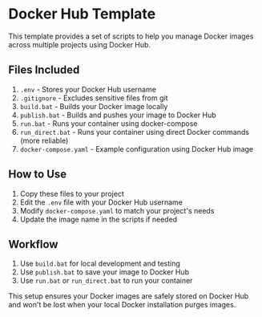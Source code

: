 # Docker Hub Template

This template provides a set of scripts to help you manage Docker images across multiple projects using Docker Hub.

## Files Included

1. `.env` - Stores your Docker Hub username
2. `.gitignore` - Excludes sensitive files from git
3. `build.bat` - Builds your Docker image locally
4. `publish.bat` - Builds and pushes your image to Docker Hub
5. `run.bat` - Runs your container using docker-compose
6. `run_direct.bat` - Runs your container using direct Docker commands (more reliable)
7. `docker-compose.yaml` - Example configuration using Docker Hub image

## How to Use

1. Copy these files to your project
2. Edit the `.env` file with your Docker Hub username
3. Modify `docker-compose.yaml` to match your project's needs
4. Update the image name in the scripts if needed

## Workflow

1. Use `build.bat` for local development and testing
2. Use `publish.bat` to save your image to Docker Hub
3. Use `run.bat` or `run_direct.bat` to run your container

This setup ensures your Docker images are safely stored on Docker Hub and won't be lost when your local Docker installation purges images.
